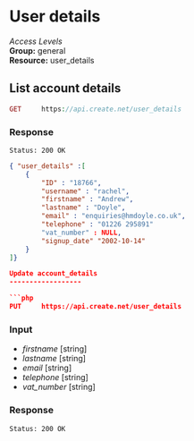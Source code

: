 User details
=============

*Access Levels*    
__Group:__ general     
__Resource:__ user_details

List account details
-------------------

```php
GET 	https://api.create.net/user_details
```

### Response

```console
Status: 200 OK
```

```json
{ "user_details" :[ 
	{
		"ID" : "18766",
		"username" : "rachel",
		"firstname" : "Andrew",
		"lastname" : "Doyle",
		"email" : "enquiries@hmdoyle.co.uk",
		"telephone" : "01226 295891"
		"vat_number" : NULL,
		"signup_date" "2002-10-14"
	}
]}

Update account_details
------------------

```php
PUT 	https://api.create.net/user_details
```

### Input

* *firstname* [string]
* *lastname* [string]
* *email* [string]
* *telephone* [string]
* *vat_number* [string]

### Response

```console
Status: 200 OK
```